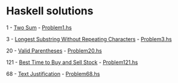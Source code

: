 # Haskell solutions

1 - [Two Sum](https://leetcode.com/problems/two-sum/) - [Problem1.hs](Problem1.hs)

3 - [Longest Substring Without Repeating Characters](https://leetcode.com/problems/longest-substring-without-repeating-characters/) - [Problem3.hs](Problem3.hs)

20 - [Valid Parentheses](https://leetcode.com/problems/valid-parentheses/) - [Problem20.hs](Problem20.hs)

121 - [Best Time to Buy and Sell Stock](https://leetcode.com/problems/best-time-to-buy-and-sell-stock/) - [Problem121.hs](Problem121.hs)

68 - [Text Justification](https://leetcode.com/problems/text-justification/) - [Problem68.hs](Problem68.hs)
